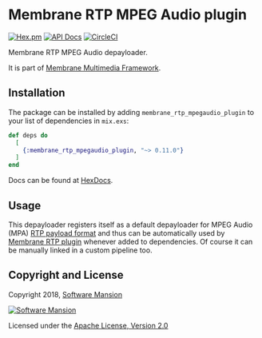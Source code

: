 # Membrane RTP MPEG Audio plugin

[![Hex.pm](https://img.shields.io/hexpm/v/membrane_rtp_mpegaudio_plugin.svg)](https://hex.pm/packages/membrane_rtp_mpegaudio_plugin)
[![API Docs](https://img.shields.io/badge/api-docs-yellow.svg?style=flat)](https://hexdocs.pm/membrane_rtp_mpegaudio_plugin/)
[![CircleCI](https://circleci.com/gh/membraneframework/membrane_rtp_plugin.svg?style=svg)](https://circleci.com/gh/membraneframework/membrane_rtp_mpegaudio_plugin)

Membrane RTP MPEG Audio depayloader.

It is part of [Membrane Multimedia Framework](https://membraneframework.org).

## Installation

The package can be installed by adding `membrane_rtp_mpegaudio_plugin` to your list of dependencies in `mix.exs`:

```elixir
def deps do
  [
    {:membrane_rtp_mpegaudio_plugin, "~> 0.11.0"}
  ]
end
```

Docs can be found at [HexDocs](https://hexdocs.pm/membrane_rtp_mpegaudio_plugin).

## Usage

This depayloader registers itself as a default depayloader for MPEG Audio (MPA) [RTP payload format](https://hexdocs.pm/membrane_rtp_format/Membrane.RTP.PayloadFormat.html) and thus can be automatically used by [Membrane RTP plugin](https://hexdocs.pm/membrane_rtp_plugin) whenever added to dependencies. Of course it can be manually linked in a custom pipeline too.

## Copyright and License

Copyright 2018, [Software Mansion](https://swmansion.com/?utm_source=git&utm_medium=readme&utm_campaign=membrane)

[![Software Mansion](https://logo.swmansion.com/logo?color=white&variant=desktop&width=200&tag=membrane-github)](https://swmansion.com/?utm_source=git&utm_medium=readme&utm_campaign=membrane)

Licensed under the [Apache License, Version 2.0](LICENSE)
